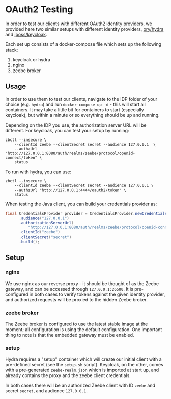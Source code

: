 # OAuth2 Testing

In order to test our clients with different OAuth2 identity providers, we provided here two similar
setups with different identity providers, [ory/hydra](https://www.ory.sh/docs/hydra/) and
[jboss/keycloak](https://www.keycloak.org/).

Each set up consists of a docker-compose file which sets up the following stack:

1. keycloak or hydra
1. nginx
1. zeebe broker

## Usage

In order to use them to test our clients, navigate to the IDP folder of your choice (e.g. `hydra`)
and run `docker-compose up -d` - this will start all containers. It may take a little bit for containers
to start (especially keycloak), but within a minute or so everything should be up and running.

Depending on the IDP you use, the authorization server URL will be different. For keycloak, you can
test your setup by running:

```shell
zbctl --insecure \
    --clientId zeebe --clientSecret secret --audience 127.0.0.1  \
    --authzUrl "http://127.0.0.1:8080/auth/realms/zeebe/protocol/openid-connect/token" \
    status
```

To run with hydra, you can use:

```shell
zbctl --insecure \
    --clientId zeebe --clientSecret secret --audience 127.0.0.1 \
    --authzUrl "http://127.0.0.1:4444/oauth2/token" \
    status
```

When testing the Java client, you can build your credentials provider as:

```java
final CredentialsProvider provider = CredentialsProvider.newCredentialsProviderBuilder()
      .audience("127.0.0.1")
      .authorizationServerUrl(
          "http://127.0.0.1:8080/auth/realms/zeebe/protocol/openid-connect/token")
      .clientId("zeebe")
      .clientSecret("secret")
      .build();
```

## Setup

### nginx

We use nginx as our reverse proxy - it should be thought of as the Zeebe gateway, and can be accessed
through `127.0.0.1:26500`. It is pre-configured in both cases to verify tokens against the given
identity provider, and authorized requests will be proxied to the hidden Zeebe broker.

### zeebe broker

The Zeebe broker is configured to use the latest stable image at the moment; all configuration is
using the default configuration. One important thing to note is that the embedded gateway must be
enabled.

### setup

Hydra requires a "setup" container which will create our initial client with a pre-defined secret
(see the `setup.sh` script). Keycloak, on the other, comes with a pre-generated `zeebe-realm.json`
which is imported at start up, and already contains the proxy and the zeebe client credentials.

In both cases there will be an authorized Zeebe client with ID `zeebe` and secret `secret`, and
audience `127.0.0.1`.
